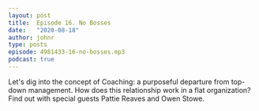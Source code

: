 ```yaml
---
layout: post
title:  Episode 16. No Bosses
date:   "2020-08-18"
author: johnr
type: posts
episode: 4981433-16-no-bosses.mp3
podcast: true
---
```


Let's dig into the concept of Coaching: a purposeful departure from top-down management. How does this relationship work in a flat organization? Find out with special guests Pattie Reaves and Owen Stowe.
